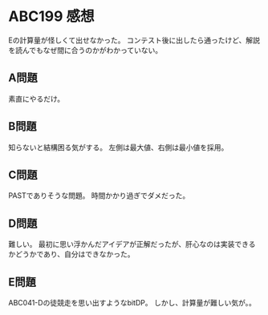 # ABC199 感想

Eの計算量が怪しくて出せなかった。
コンテスト後に出したら通ったけど、解説を読んでもなぜ間に合うのかがわかっていない。

## A問題

素直にやるだけ。

## B問題

知らないと結構困る気がする。
左側は最大値、右側は最小値を採用。

## C問題

PASTでありそうな問題。
時間かかり過ぎでダメだった。

## D問題

難しい。
最初に思い浮かんだアイデアが正解だったが、肝心なのは実装できるかどうかであり、自分はできなかった。

## E問題

ABC041-Dの徒競走を思い出すようなbitDP。
しかし、計算量が難しい気が。。
